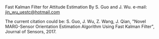 Fast Kalman Filter for Attitude Estimation By S. Guo and J. Wu. e-mail: jin_wu_uestc@hotmail.com

The current citation could be: S. Guo, J. Wu, Z. Wang, J. Qian, "Novel MARG-Sensor Orientation Estimation Algorithm Using Fast Kalman Filter", Journal of Sensors, 2017.
